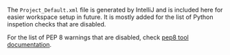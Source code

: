 The `Project_Default.xml` file is generated by IntelliJ and is included here
for easier workspace setup in future. It is mostly added for the list of
Python inspetion checks that are disabled.

For the list of PEP 8 warnings that are disabled, check
[pep8 tool documentation](http://pep8.readthedocs.io/en/release-1.7.x/intro.html).
